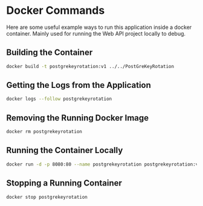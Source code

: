 # Docker Commands

Here are some useful example ways to run this application inside a docker container. Mainly used for running the Web API project locally to debug.

## Building the Container

``` bash
docker build -t postgrekeyrotation:v1 ../../PostGreKeyRotation
```

## Getting the Logs from the Application

``` bash
docker logs --follow postgrekeyrotation
```

## Removing the Running Docker Image

``` bash
docker rm postgrekeyrotation
```

## Running the Container Locally

``` bash
docker run -d -p 8080:80 --name postgrekeyrotation postgrekeyrotation:v1
```

## Stopping a Running Container

``` bash
docker stop postgrekeyrotation
```
